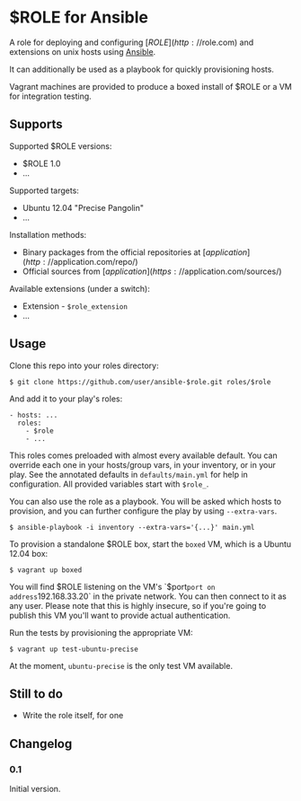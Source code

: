 $ROLE for Ansible
=================

A role for deploying and configuring [$ROLE](http://$role.com) and extensions on unix hosts using [Ansible](http://www.ansibleworks.com/).

It can additionally be used as a playbook for quickly provisioning hosts.

Vagrant machines are provided to produce a boxed install of $ROLE or a VM for integration testing.


Supports
--------

Supported $ROLE versions:

- $ROLE 1.0
- ...

Supported targets:

- Ubuntu 12.04 "Precise Pangolin"
- ...

Installation methods:

- Binary packages from the official repositories at [$application](http://$application.com/repo/)
- Official sources from [$application](https://$application.com/sources/)

Available extensions (under a switch):

- Extension - `$role_extension`
- ...


Usage
-----

Clone this repo into your roles directory:

    $ git clone https://github.com/user/ansible-$role.git roles/$role

And add it to your play's roles:

    - hosts: ...
      roles:
        - $role
        - ...

This roles comes preloaded with almost every available default. You can override each one in your hosts/group vars, in your inventory, or in your play. See the annotated defaults in `defaults/main.yml` for help in configuration. All provided variables start with `$role_`.

You can also use the role as a playbook. You will be asked which hosts to provision, and you can further configure the play by using `--extra-vars`.

    $ ansible-playbook -i inventory --extra-vars='{...}' main.yml

To provision a standalone $ROLE box, start the `boxed` VM, which is a Ubuntu 12.04 box:

    $ vagrant up boxed

You will find $ROLE listening on the VM's `$port` port on address `192.168.33.20` in the private network. You can then connect to it as any user. Please note that this is highly insecure, so if you're going to publish this VM you'll want to provide actual authentication.

Run the tests by provisioning the appropriate VM:

    $ vagrant up test-ubuntu-precise

At the moment, `ubuntu-precise` is the only test VM available.


Still to do
-----------

- Write the role itself, for one


Changelog
---------

### 0.1

Initial version.
